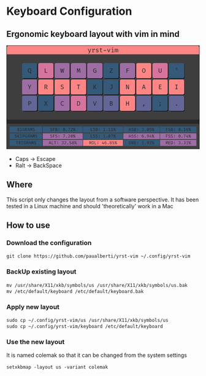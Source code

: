 # Keyboard Configuration
## Ergonomic keyboard layout with vim in mind
![Alt text](yrst-analysis.png)
* Caps -> Escape
* Ralt -> BackSpace
## Where
This script only changes the layout from a software perspective. It has been tested in a Linux machine and should 'theoretically' work in a Mac
## How to use
### Download the configuration
```
git clone https://github.com/paualberti/yrst-vim ~/.config/yrst-vim
```
### BackUp existing layout
```
mv /usr/share/X11/xkb/symbols/us /usr/share/X11/xkb/symbols/us.bak
mv /etc/default/keyboard /etc/default/keyboard.bak
```
### Apply new layout
```
sudo cp ~/.config/yrst-vim/us /usr/share/X11/xkb/symbols/us
sudo cp ~/.config/yrst-vim/keyboard /etc/default/keyboard
```
### Use the new layout
It is named colemak so that it can be changed from the system settings
```
setxkbmap -layout us -variant colemak
```
